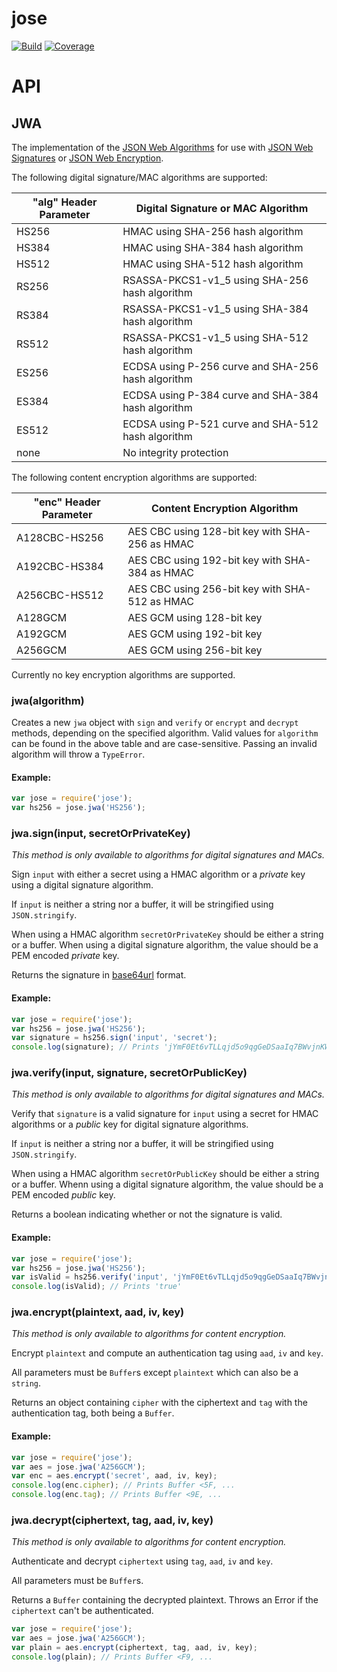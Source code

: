 # jose

[![Build](https://travis-ci.org/autoit4you/node-jose.svg?branch=master)](https://travis-ci.org/autoit4you/node-jose)
[![Coverage](https://coveralls.io/repos/autoit4you/node-jose/badge.svg?branch=master&service=github)](https://coveralls.io/github/autoit4you/node-jose?branch=master)

# API
## JWA
The implementation of the 
[JSON Web Algorithms](https://tools.ietf.org/html/rfc7518) for use
with [JSON Web Signatures](https://tools.ietf.org/html/rfc7515) or 
[JSON Web Encryption](https://tools.ietf.org/html/rfc7516).

The following digital signature/MAC algorithms are supported:

"alg" Header Parameter | Digital Signature or MAC Algorithm
-----------------|-----------------------------------
HS256 | HMAC using SHA-256 hash algorithm
HS384 | HMAC using SHA-384 hash algorithm
HS512 | HMAC using SHA-512 hash algorithm
RS256 | RSASSA-PKCS1-v1_5 using SHA-256 hash algorithm
RS384 | RSASSA-PKCS1-v1_5 using SHA-384 hash algorithm
RS512 | RSASSA-PKCS1-v1_5 using SHA-512 hash algorithm
ES256 | ECDSA using P-256 curve and SHA-256 hash algorithm
ES384 | ECDSA using P-384 curve and SHA-384 hash algorithm
ES512 | ECDSA using P-521 curve and SHA-512 hash algorithm
none | No integrity protection

The following content encryption algorithms are supported:

"enc" Header Parameter | Content Encryption Algorithm
-----------------|-----------------------------------------
A128CBC-HS256 | AES CBC using 128-bit key with SHA-256 as HMAC
A192CBC-HS384 | AES CBC using 192-bit key with SHA-384 as HMAC
A256CBC-HS512 | AES CBC using 256-bit key with SHA-512 as HMAC
A128GCM | AES GCM using 128-bit key
A192GCM | AES GCM using 192-bit key
A256GCM | AES GCM using 256-bit key

Currently no key encryption algorithms are
supported.

### jwa(algorithm)
Creates a new `jwa` object with `sign` and `verify` or `encrypt` and `decrypt` methods, depending 
on the specified algorithm. Valid values for `algorithm` can be found 
in the above table and are case-sensitive. Passing an invalid algorithm 
will throw a `TypeError`.

#### Example:
```js
var jose = require('jose');
var hs256 = jose.jwa('HS256');
```

### jwa.sign(input, secretOrPrivateKey)
*This method is only available to algorithms for digital signatures and MACs.*

Sign `input` with either a secret using a HMAC algorithm or
a *private* key using a digital signature algorithm.

If `input` is neither a string nor a buffer, 
it will be stringified using `JSON.stringify`.

When using a HMAC algorithm `secretOrPrivateKey` should be either a
string or a buffer. When using a digital signature algorithm, the
value should be a PEM encoded *private* key.

Returns the signature in [base64url](https://en.wikipedia.org/wiki/Base64#URL_applications) format.

#### Example:
```js
var jose = require('jose');
var hs256 = jose.jwa('HS256');
var signature = hs256.sign('input', 'secret');
console.log(signature); // Prints 'jYmF0Et6vTLLqjd5o9qgGeDSaaIq7BWvjnKW9wLMaMY'
```

### jwa.verify(input, signature, secretOrPublicKey)
*This method is only available to algorithms for digital signatures and MACs.*

Verify that `signature` is a valid signature for `input` using 
a secret for HMAC algorithms or a *public* key for 
digital signature algorithms.

If `input` is neither a string nor a buffer,
it will be stringified using `JSON.stringify`.

When using a HMAC algorithm `secretOrPublicKey` should be either a
string or a buffer. Whenn using a digital signature algorithm, the
value should be a PEM encoded *public* key.

Returns a boolean indicating whether or not the signature is valid.

#### Example:
```js
var jose = require('jose');
var hs256 = jose.jwa('HS256');
var isValid = hs256.verify('input', 'jYmF0Et6vTLLqjd5o9qgGeDSaaIq7BWvjnKW9wLMaMY', 'secret');
console.log(isValid); // Prints 'true'
```

### jwa.encrypt(plaintext, aad, iv, key)
*This method is only available to algorithms for content encryption.*

Encrypt `plaintext` and compute an authentication tag using `aad`,
`iv` and `key`.

All parameters must be `Buffer`s except `plaintext` which can
also be a `string`.

Returns an object containing `cipher` with the ciphertext and `tag`
with the authentication tag, both being a `Buffer`.

#### Example:
```js
var jose = require('jose');
var aes = jose.jwa('A256GCM');
var enc = aes.encrypt('secret', aad, iv, key);
console.log(enc.cipher); // Prints Buffer <5F, ...
console.log(enc.tag); // Prints Buffer <9E, ...
```

### jwa.decrypt(ciphertext, tag, aad, iv, key)
*This method is only available to algorithms for content encryption.*

Authenticate and decrypt `ciphertext` using `tag`, `aad`, `iv` and `key`.

All parameters must be `Buffer`s.

Returns a `Buffer` containing the decrypted plaintext. Throws an
Error if the `ciphertext` can't be authenticated.

```js
var jose = require('jose');
var aes = jose.jwa('A256GCM');
var plain = aes.encrypt(ciphertext, tag, aad, iv, key);
console.log(plain); // Prints Buffer <F9, ...
```